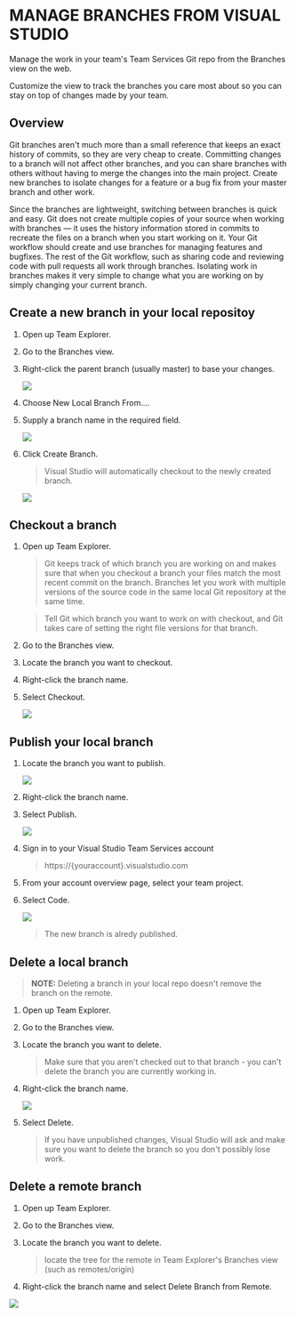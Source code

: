 # MANAGE BRANCHES FROM VISUAL STUDIO

Manage the work in your team's Team Services Git repo from the Branches view on the web.

Customize the view to track the branches you care most about so you can stay on top of changes made by your team.

## Overview

Git branches aren't much more than a small reference that keeps an exact history of commits, so they are very cheap to create. 
Committing changes to a branch will not affect other branches, and you can share branches with others without having to merge the changes into the main project. Create new branches to isolate changes for a feature or a bug fix from your master branch and other work.

Since the branches are lightweight, switching between branches is quick and easy. Git does not create multiple copies of your source when working with branches — it uses the history information stored in commits to recreate the files on a branch when you start working on it. Your Git workflow should create and use branches for managing features and bugfixes. The rest of the Git workflow, such as sharing code and reviewing code with pull requests all work through branches. Isolating work in branches makes it very simple to change what you are working on by simply changing your current branch.

## Create a new branch in your local repositoy

1. Open up Team Explorer.

1. Go to the Branches view.

1. Right-click the parent branch (usually master) to base your changes.

    ![](img/pr/Image1.png)

1. Choose New Local Branch From....

1. Supply a branch name in the required field.

    ![](img/pr/Image2.png)

1. Click Create Branch.

    > Visual Studio will automatically checkout to the newly created branch.

    ![](img/pr/Image3.png)

## Checkout a branch 

1. Open up Team Explorer.

    > Git keeps track of which branch you are working on and makes sure that when you checkout a branch your files match the most recent commit on the branch. 
    > Branches let you work with multiple versions of the source code in the same local Git repository at the same time. 

    > Tell Git which branch you want to work on with checkout, and Git takes care of setting the right file versions for that branch.

1. Go to the Branches view.

1. Locate the branch you want to checkout. 

1. Right-click the branch name.

1. Select Checkout.

    ![](img/pr/Image4.png)

## Publish your local branch

1. Locate the branch you want to publish. 

    ![](img/pr/Image5.png)

1. Right-click the branch name.

1. Select Publish.

    ![](img/pr/Image6.png)

1.  Sign in to your Visual Studio Team Services account 

    > https://{youraccount}.visualstudio.com

1. From your account overview page, select your team project.

1. Select Code.

    ![](img/pr/Image7.png)

    > The new branch is alredy published.

## Delete a local branch

>**NOTE:** Deleting a branch in your local repo doesn't remove the branch on the remote.

1. Open up Team Explorer.

1. Go to the Branches view.

1. Locate the branch you want to delete. 

    > Make sure that you aren't checked out to that branch - you can't delete the branch you are currently working in.

1. Right-click the branch name.

   ![](img/image8.png)

1. Select Delete. 

    > If you have unpublished changes, Visual Studio will ask and make sure you want to delete the branch so you don't possibly lose work.

## Delete a remote branch

1. Open up Team Explorer.

1. Go to the Branches view.

1. Locate the branch you want to delete. 

    > locate the tree for the remote in Team Explorer's Branches view (such as remotes/origin)

1. Right-click the branch name and select Delete Branch from Remote.

  ![](img/image9a.png)


